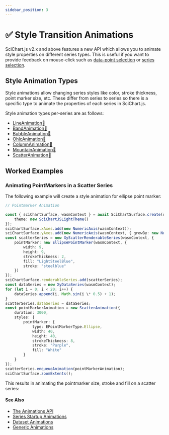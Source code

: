 ```yaml
---
sidebar_position: 3
---
```


# ✅ Style Transition Animations

SciChart.js v2.x and above features a new API which allows you to animate style properties on different series types. This is useful if you want to provide feedback on mouse-click such as [data-point selection](/docs/2d-charts/chart-modifier-api/selection/data-point-selection/index.md) or [series selection](/docs/2d-charts/chart-modifier-api/selection/series-selection/index.md).

Style Animation Types
---------------------

Style animations allow changing series styles like color, stroke thickness, point marker size, etc. These differ from series to series so there is a specific type to animate the properties of each series in SciChart.js.

Style animation types per-series are as follows:

*   [LineAnimation:blue_book:](https://www.scichart.com/documentation/js/current/typedoc/classes/lineanimation.html)
*   [BandAnimation:blue_book:](https://www.scichart.com/documentation/js/current/typedoc/classes/bandanimation.html)
*   [BubbleAnimation:blue_book:](https://www.scichart.com/documentation/js/current/typedoc/classes/bubbleanimation.html)
*   [OhlcAnimation:blue_book:](https://www.scichart.com/documentation/js/current/typedoc/classes/ohlcanimation.html)
*   [ColumnAnimation:blue_book:](https://www.scichart.com/documentation/js/current/typedoc/classes/columnanimation.html)
*   [MountainAnimation:blue_book:](https://www.scichart.com/documentation/js/current/typedoc/classes/mountainanimation.html)
*   [ScatterAnimation:blue_book:](https://www.scichart.com/documentation/js/current/typedoc/classes/scatteranimation.html)

Worked Examples
---------------

### Animating PointMarkers in a Scatter Series

The following example will create a style animation for ellipse point marker:

```ts
// Pointmarker Animation

const { sciChartSurface, wasmContext } = await SciChartSurface.create(divElementId, {
    theme: new SciChartJSLightTheme()
});
sciChartSurface.xAxes.add(new NumericAxis(wasmContext));
sciChartSurface.yAxes.add(new NumericAxis(wasmContext, { growBy: new NumberRange(0.1, 0.1) }));
const scatterSeries = new XyScatterRenderableSeries(wasmContext, {
    pointMarker: new EllipsePointMarker(wasmContext, {
        width: 9,
        height: 9,
        strokeThickness: 2,
        fill: "LightSteelBlue",
        stroke: "steelblue"
    })
});
sciChartSurface.renderableSeries.add(scatterSeries);
const dataSeries = new XyDataSeries(wasmContext);
for (let i = 0; i < 20; i++) {
    dataSeries.append(i, Math.sin(i \* 0.5) + 1);
}
scatterSeries.dataSeries = dataSeries;
const pointMarkerAnimation = new ScatterAnimation({
    duration: 3000,
    styles: {
        pointMarker: {
            type: EPointMarkerType.Ellipse,
            width: 40,
            height: 40,
            strokeThickness: 8,
            stroke: "Purple",
            fill: "White"
        }
    }
});
scatterSeries.enqueueAnimation(pointMarkerAnimation);
sciChartSurface.zoomExtents();
```

This results in animating the pointmarker size, stroke and fill on a scatter series:

<CenteredImageWrapper
    src="/images/Animations_PointmarkerStyleAnimation.gif"
/>

#### See Also
* [The Animations API](/docs/2d-charts/animations-api/aminations-api-overview/index.md)
* [Series Startup Animations](/docs/2d-charts/animations-api/series-startup-animations)
* [Dataset Animations](/docs/2d-charts/animations-api/dataset-animations/index.md)
* [Generic Animations](/docs/2d-charts/animations-api/generic-animations/index.md)